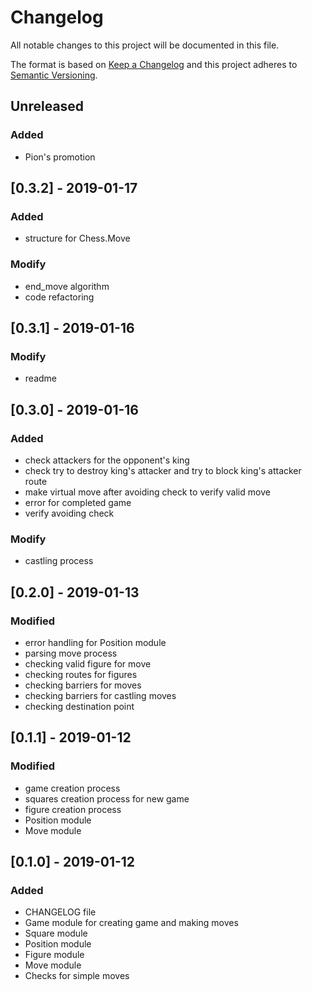 # Changelog
All notable changes to this project will be documented in this file.

The format is based on [Keep a Changelog](http://keepachangelog.com/en/1.0.0/)
and this project adheres to [Semantic Versioning](http://semver.org/spec/v2.0.0.html).

## Unreleased
### Added
- Pion's promotion

## [0.3.2] - 2019-01-17
### Added
- structure for Chess.Move

### Modify
- end_move algorithm
- code refactoring

## [0.3.1] - 2019-01-16
### Modify
- readme

## [0.3.0] - 2019-01-16
### Added
- check attackers for the opponent's king
- check try to destroy king's attacker and try to block king's attacker route
- make virtual move after avoiding check to verify valid move
- error for completed game
- verify avoiding check

### Modify
- castling process

## [0.2.0] - 2019-01-13
### Modified
- error handling for Position module
- parsing move process
- checking valid figure for move
- checking routes for figures
- checking barriers for moves
- checking barriers for castling moves
- checking destination point

## [0.1.1] - 2019-01-12
### Modified
- game creation process
- squares creation process for new game
- figure creation process
- Position module
- Move module

## [0.1.0] - 2019-01-12
### Added
- CHANGELOG file
- Game module for creating game and making moves
- Square module
- Position module
- Figure module
- Move module
- Checks for simple moves
